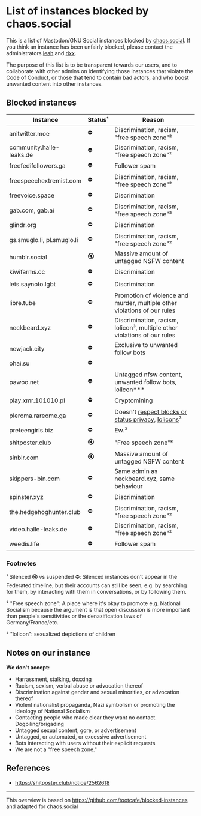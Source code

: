 List of instances blocked by chaos.social
=======

This is a list of Mastodon/GNU Social instances blocked by [chaos.social](https://chaos.social). If you think an
instance has been unfairly blocked, please contact the administrators [leah](https://chaos.social/@leah) and
[rixx](https://chaos.social/@rixx).

The purpose of this list is to be transparent towards our users, and to collaborate with other admins on identifying
those instances that violate the Code of Conduct, or those that tend to contain bad actors, and who boost unwanted
content into other instances.

Blocked instances
-------

| Instance                    | Status¹ | Reason                                                                                                                                     |
| --------------------------- | ------- | ------------------------------------------------------------------------------------------------------------------------------------------ |
| anitwitter.moe              | ⛔      | Discrimination, racism, "free speech zone"²                                                                                                |
| community.halle-leaks.de    | ⛔      | Discrimination, racism, "free speech zone"²                                                                                                |
| freefedifollowers.ga        | ⛔      | Follower spam                                                                                                                              |
| freespeechextremist.com     | ⛔      | Discrimination, racism, "free speech zone"²                                                                                                |
| freevoice.space             | ⛔      | Discrimination                                                                                                                             |
| gab.com, gab.ai             | ⛔      | Discrimination, racism, "free speech zone"²                                                                                                |
| glindr.org                  | ⛔      | Discrimination                                                                                                                             |
| gs.smuglo.li, pl.smuglo.li  | ⛔      | Discrimination, racism, "free speech zone"²                                                                                                |
| humblr.social               | 🔇      | Massive amount of untagged NSFW content                                                                                                    |
| kiwifarms.cc                | ⛔      | Discrimination                                                                                                                             |
| lets.saynoto.lgbt           | ⛔      | Discrimination                                                                                                                             |
| libre.tube                  | ⛔      | Promotion of violence and murder, multiple other violations of our rules                                                                   |
| neckbeard.xyz               | ⛔      | Discrimination, racism, lolicon³, multiple other violations of our rules                                                                   |
| newjack.city                | ⛔      | Exclusive to unwanted follow bots                                                                                                          |
| ohai.su                     | ⛔      |                                                                                                                                            |
| pawoo.net                   | ⛔      | Untagged nfsw content, unwanted follow bots, lolicon\*\*\*                                                                                 |
| play.xmr.101010.pl          | ⛔      | Cryptomining                                                                                                                               |
| pleroma.rareome.ga          | ⛔      | Doesn't [respect blocks or status privacy](https://pleroma.rareome.ga/notice/113524), [lolicons](https://pleroma.rareome.ga/notice/55113)³ |
| preteengirls.biz            | ⛔      | Ew.³                                                                                                                                       |
| shitposter.club             | 🔇      | "Free speech zone"²                                                                                                                        |
| sinblr.com                  | 🔇      | Massive amount of untagged NSFW content                                                                                                    |
| skippers-bin.com            | ⛔      | Same admin as neckbeard.xyz, same behaviour                                                                                                |
| spinster.xyz                | ⛔      | Discrimination                                                                                                                             |
| the.hedgehoghunter.club     | ⛔      | Discrimination, racism, "free speech zone"²                                                                                                |
| video.halle-leaks.de        | ⛔      | Discrimination, racism, "free speech zone"²                                                                                                |
| weedis.life                 | ⛔      | Follower spam                                                                                                                              |

### Footnotes

¹ Silenced 🔇 vs suspended ⛔: Silenced instances don't appear in the Federated timeline, but their accounts can still
be seen, e.g. by searching for them, by interacting with them in conversations, or by following them.

² "Free speech zone": A place where it's okay to promote e.g. National Socialism because the argument is that open
discussion is more important than people's sensitivities or the denazification laws of Germany/France/etc.

³ "lolicon": sexualized depictions of children

Notes on our instance
-----

**We don't accept:**
- Harrassment, stalking, doxxing
- Racism, sexism, verbal abuse or advocation thereof
- Discrimination against gender and sexual minorities, or advocation thereof
- Violent nationalist propaganda, Nazi symbolism or promoting the ideology of National Socialism
- Contacting people who made clear they want no contact. Dogpiling/brigading
- Untagged sexual content, gore, or advertisement
- Untagged, or automated, or excessive advertisement
- Bots interacting with users without their explicit requests
- We are not a "free speech zone."


References
-----

- https://shitposter.club/notice/2562618

-----
This overview is based on https://github.com/tootcafe/blocked-instances and adapted for chaos.social
